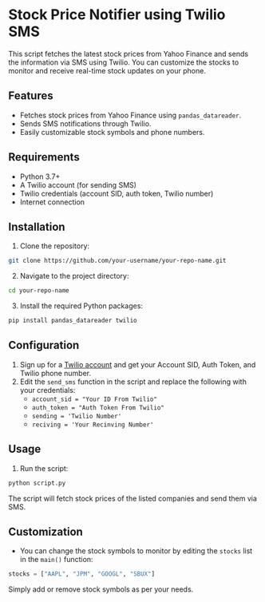 
# Stock Price Notifier using Twilio SMS

This script fetches the latest stock prices from Yahoo Finance and sends the information via SMS using Twilio. You can customize the stocks to monitor and receive real-time stock updates on your phone.

## Features

- Fetches stock prices from Yahoo Finance using `pandas_datareader`.
- Sends SMS notifications through Twilio.
- Easily customizable stock symbols and phone numbers.

## Requirements

- Python 3.7+
- A Twilio account (for sending SMS)
- Twilio credentials (account SID, auth token, Twilio number)
- Internet connection

## Installation

1. Clone the repository:

```bash
git clone https://github.com/your-username/your-repo-name.git
```

2. Navigate to the project directory:

```bash
cd your-repo-name
```

3. Install the required Python packages:

```bash
pip install pandas_datareader twilio
```

## Configuration

1. Sign up for a [Twilio account](https://www.twilio.com/) and get your Account SID, Auth Token, and Twilio phone number.
2. Edit the `send_sms` function in the script and replace the following with your credentials:
    - `account_sid = "Your ID From Twilio"`
    - `auth_token = "Auth Token From Twilio"`
    - `sending = 'Twilio Number'`
    - `reciving = 'Your Recinving Number'`

## Usage

1. Run the script:

```bash
python script.py
```

The script will fetch stock prices of the listed companies and send them via SMS.

## Customization

- You can change the stock symbols to monitor by editing the `stocks` list in the `main()` function:

```python
stocks = ["AAPL", "JPM", "GOOGL", "SBUX"]
```

Simply add or remove stock symbols as per your needs.


